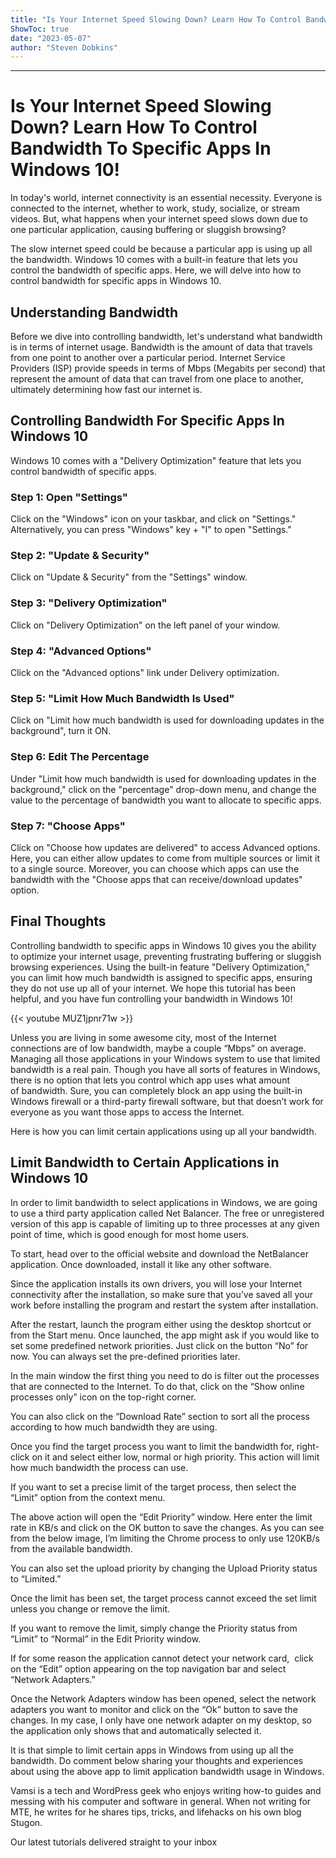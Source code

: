 ```yaml
---
title: "Is Your Internet Speed Slowing Down? Learn How To Control Bandwidth To Specific Apps In Windows 10!"
ShowToc: true 
date: "2023-05-07"
author: "Steven Dobkins"
---
```

*****
# Is Your Internet Speed Slowing Down? Learn How To Control Bandwidth To Specific Apps In Windows 10!


In today's world, internet connectivity is an essential necessity. Everyone is connected to the internet, whether to work, study, socialize, or stream videos. But, what happens when your internet speed slows down due to one particular application, causing buffering or sluggish browsing?

The slow internet speed could be because a particular app is using up all the bandwidth. Windows 10 comes with a built-in feature that lets you control the bandwidth of specific apps. Here, we will delve into how to control bandwidth for specific apps in Windows 10.

## Understanding Bandwidth

Before we dive into controlling bandwidth, let's understand what bandwidth is in terms of internet usage. Bandwidth is the amount of data that travels from one point to another over a particular period. Internet Service Providers (ISP) provide speeds in terms of Mbps (Megabits per second) that represent the amount of data that can travel from one place to another, ultimately determining how fast our internet is.

## Controlling Bandwidth For Specific Apps In Windows 10

Windows 10 comes with a "Delivery Optimization" feature that lets you control bandwidth of specific apps.

### Step 1: Open "Settings"

Click on the "Windows" icon on your taskbar, and click on "Settings." Alternatively, you can press "Windows" key + "I" to open "Settings."

### Step 2: "Update & Security"

Click on "Update & Security" from the "Settings" window.

### Step 3: "Delivery Optimization"

Click on "Delivery Optimization" on the left panel of your window.

### Step 4: "Advanced Options"

Click on the "Advanced options" link under Delivery optimization.

### Step 5: "Limit How Much Bandwidth Is Used"

Click on "Limit how much bandwidth is used for downloading updates in the background", turn it ON.

### Step 6: Edit The Percentage

Under "Limit how much bandwidth is used for downloading updates in the background," click on the "percentage" drop-down menu, and change the value to the percentage of bandwidth you want to allocate to specific apps.

### Step 7: "Choose Apps"

Click on "Choose how updates are delivered" to access Advanced options. Here, you can either allow updates to come from multiple sources or limit it to a single source. Moreover, you can choose which apps can use the bandwidth with the "Choose apps that can receive/download updates" option.

## Final Thoughts

Controlling bandwidth to specific apps in Windows 10 gives you the ability to optimize your internet usage, preventing frustrating buffering or sluggish browsing experiences. Using the built-in feature "Delivery Optimization," you can limit how much bandwidth is assigned to specific apps, ensuring they do not use up all of your internet. We hope this tutorial has been helpful, and you have fun controlling your bandwidth in Windows 10!

{{< youtube MUZ1jpnr71w >}} 



Unless you are living in some awesome city, most of the Internet connections are of low bandwidth, maybe a couple “Mbps” on average. Managing all those applications in your Windows system to use that limited bandwidth is a real pain. Though you have all sorts of features in Windows, there is no option that lets you control which app uses what amount of bandwidth. Sure, you can completely block an app using the built-in Windows firewall or a third-party firewall software, but that doesn’t work for everyone as you want those apps to access the Internet.
 
Here is how you can limit certain applications using up all your bandwidth.
 
## Limit Bandwidth to Certain Applications in Windows 10
 
In order to limit bandwidth to select applications in Windows, we are going to use a third party application called Net Balancer. The free or unregistered version of this app is capable of limiting up to three processes at any given point of time, which is good enough for most home users.
 
To start, head over to the official website and download the NetBalancer application. Once downloaded, install it like any other software.
 

 
Since the application installs its own drivers, you will lose your Internet connectivity after the installation, so make sure that you’ve saved all your work before installing the program and restart the system after installation.
 
After the restart, launch the program either using the desktop shortcut or from the Start menu. Once launched, the app might ask if you would like to set some predefined network priorities. Just click on the button “No” for now. You can always set the pre-defined priorities later.
 
In the main window the first thing you need to do is filter out the processes that are connected to the Internet. To do that, click on the “Show online processes only” icon on the top-right corner.
 
You can also click on the “Download Rate” section to sort all the process according to how much bandwidth they are using.
 
Once you find the target process you want to limit the bandwidth for, right-click on it and select either low, normal or high priority. This action will limit how much bandwidth the process can use.
 
If you want to set a precise limit of the target process, then select the “Limit” option from the context menu.
 
The above action will open the “Edit Priority” window. Here enter the limit rate in KB/s and click on the OK button to save the changes. As you can see from the below image, I’m limiting the Chrome process to only use 120KB/s from the available bandwidth.
 
You can also set the upload priority by changing the Upload Priority status to “Limited.”
 
Once the limit has been set, the target process cannot exceed the set limit unless you change or remove the limit.
 
If you want to remove the limit, simply change the Priority status from “Limit” to “Normal” in the Edit Priority window.
 
If for some reason the application cannot detect your network card,  click on the “Edit” option appearing on the top navigation bar and select “Network Adapters.”
 
Once the Network Adapters window has been opened, select the network adapters you want to monitor and click on the “Ok” button to save the changes. In my case, I only have one network adapter on my desktop, so the application only shows that and automatically selected it.
 
It is that simple to limit certain apps in Windows from using up all the bandwidth. Do comment below sharing your thoughts and experiences about using the above app to limit application bandwidth usage in Windows.
 
Vamsi is a tech and WordPress geek who enjoys writing how-to guides and messing with his computer and software in general. When not writing for MTE, he writes for he shares tips, tricks, and lifehacks on his own blog Stugon.
 
Our latest tutorials delivered straight to your inbox





